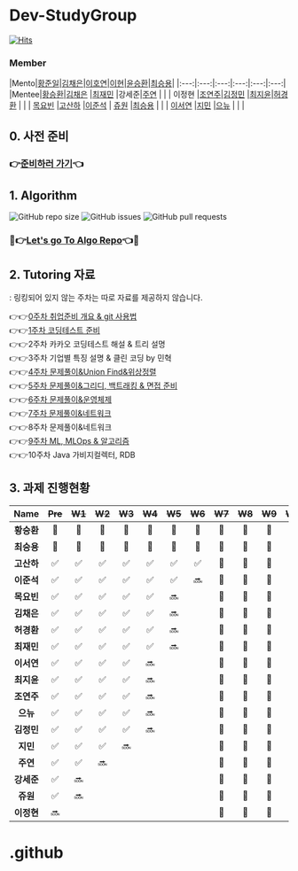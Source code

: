 # Dev-StudyGroup

[![Hits](https://hits.seeyoufarm.com/api/count/incr/badge.svg?url=https%3A%2F%2Fgithub.com%2FDev-StudyGroup&count_bg=%235B5A59&title_bg=%23716A6A&icon=github.svg&icon_color=%23000000&title=Github&edge_flat=false)](https://hits.seeyoufarm.com)

### Member

|Mento|[황준일](https://github.com/JunilHwang)|[김채은](https://github.com/chchaeun)|[이호연](https://github.com/ho991217)|[이현](https://github.com/won983212)|[윤승환](https://github.com/YOONSEOUNGHWAN)|[최승용](https://github.com/SeungYongChoi)|
|:---:|:---:|:---:|:---:|:---:|:---:|
|Mentee|[황승환](https://github.com/xx0hn)|[김채은](https://github.com/chchaeun) |[최재민](https://github.com/dku19jam) |강세준|[주연](https://github.com/keamjyn) |
| | 이정현 |[조연주](https://github.com/wormjoo)|[김정민](https://github.com/JeongMin-98) |[최지윤](https://github.com/J1Yun)|[허경환](https://github.com/hkh1284) |
| | [목요빈](https://github.com/yobinmok) |[고산하](https://github.com/headF1rst) |[이준석](https://github.com/juy4556)  | [쥬원](https://github.com/dwd9999) |[최승용](https://github.com/SeungYongChoi) |
| | [이서연](https://github.com/sylee723)  |[지민](https://github.com/ji-mango) |[으뉴](https://github.com/ChunEunyu)  | | |

## 0. 사전 준비

### 👉[준비하러 가기](https://github.com/Dev-StudyGroup/.github/blob/main/Pre_Week.md)👈

## 1. Algorithm 

![GitHub repo size](https://img.shields.io/github/repo-size/Dev-StudyGroup/Algorithm)
![GitHub issues](https://img.shields.io/github/issues/Dev-StudyGroup/Algorithm)
![GitHub pull requests](https://img.shields.io/github/issues-pr/Dev-StudyGroup/Algorithm)

### 💯👉[Let's go To Algo Repo](https://github.com/Dev-StudyGroup/Algorithm)👈💯

## 2. Tutoring 자료
: 링킹되어 있지 않는 주차는 따로 자료를 제공하지 않습니다.

👉👉[0주차 취업준비 개요 & git 사용법](https://github.com/Dev-StudyGroup/Tutoring/blob/main/1.Introduction%26git.pdf)  
👉👉[1주차 코딩테스트 준비](https://github.com/Dev-StudyGroup/Tutoring/blob/main/2.Coding%20Test.pdf)  
👉👉2주차 카카오 코딩테스트 해설 & 트리 설명  
👉👉3주차 기업별 특징 설명 & 클린 코딩 by 민혁  
👉👉[4주차 문제풀이&Union Find&위상정렬](https://github.com/Dev-StudyGroup/Tutoring/blob/main/4.%20union%20find%2C%20%EC%9C%84%EC%83%81%EC%A0%95%EB%A0%AC.pptx)  
👉👉[5주차 문제풀이&그리디, 백트래킹 & 면접 준비](https://github.com/Dev-StudyGroup/Tutoring/blob/main/5-1.%20%EC%95%8C%EA%B3%A0%EB%A6%AC%EC%A6%98%20-%20%EB%B0%B0%ED%8F%AC%EC%9A%A9.pdf)  
👉👉[6주차 문제풀이&운영체제](https://github.com/Dev-StudyGroup/Tutoring/blob/main/6.%20%EC%95%8C%EA%B3%A0%EB%A6%AC%EC%A6%98%2C%20%EC%9A%B4%EC%98%81%EC%B2%B4%EC%A0%9C.pdf)  
👉👉[7주차 문제풀이&네트워크](https://github.com/Dev-StudyGroup/Tutoring/blob/main/7.%20%EC%95%8C%EA%B3%A0%EB%A6%AC%EC%A6%98%2C%20%EC%9A%B4%EC%98%81%EC%B2%B4%EC%A0%9C%2C%20%EB%84%A4%ED%8A%B8%EC%9B%8C%ED%81%AC%20-%20%EB%B0%B0%ED%8F%AC%EC%9A%A9.pdf)  
👉👉8주차 문제풀이&네트워크  
👉👉[9주차 ML, MLOps & 알고리즘](https://github.com/Dev-StudyGroup/Tutoring/blob/main/9.%20%EB%B6%84%EC%84%9D%2C%20%EC%95%8C%EA%B3%A0%EB%A6%AC%EC%A6%98.pdf)  
👉👉10주차 Java 가비지컬렉터, RDB  

## 3. 과제 진행현황

|    Name    | ~~Pre~~ | ~~W1~~ | ~~W2~~ | ~~W3~~ | ~~W4~~ | ~~W5~~ | ~~W6~~ | ~~W7~~ |  ~~W8~~   |  ~~W9~~   |  ~~W10~~  |
| :--------: | :-----: | :----: | :----: | :----: | :----: | :----: | :----: | :----: | :---: | :---: | :---: |
| **황승환** |    🎉    |   🎉    |   🎉    |   🎉    |   🎉    |   🎉    |   🎉    |   🎉    |   🎉   |   🎉   |   🎉   |  
| **최승용** |    🎉    |   🎉    |   🎉    |   🎉    |   🎉    |   🎉    |   🎉    |   🎉    |   🎉   |   🎉   |   🎉   |  
| **고산하** |    ✅    |   ✅    |   ✅    |   ✅    |   ✅    |   ✅    |   ✅    |   💯   |  💯     |     💯  |   💯    | 
| **이준석** |    ✅    |   ✅    |   ✅    |   ✅    |   ✅    |   ✅    |   🔜    |  💯   |  💯     |     💯  |   💯    |
| **목요빈** |    ✅    |   ✅    |   ✅    |   ✅    |   ✅    |   🔜    |        |     💯   |  💯     |     💯  |   💯    |
| **김채은** |    ✅    |   ✅    |   ✅    |   ✅    |   ✅    |   🔜    |        |     💯   |  💯     |     💯  |   💯    | 
| **허경환** |    ✅    |   ✅    |   ✅    |   ✅    |   ✅    |   🔜    |        |      💯   |  💯     |     💯  |   💯    |
| **최재민** |    ✅    |   ✅    |   ✅    |   ✅    |   ✅    |   🔜    |        |    💯   |  💯     |     💯  |   💯    |  
| **이서연** |    ✅    |   ✅    |   ✅    |   ✅    |   🔜    |        |        |    💯   |  💯     |     💯  |   💯    | 
| **최지윤** |    ✅    |   ✅    |   ✅    |   ✅    |   🔜    |        |        |    💯   |  💯     |     💯  |   💯    |  
| **조연주** |    ✅    |   ✅    |   ✅    |   ✅    |   🔜    |        |        |      💯   |  💯     |     💯  |   💯    |   
|  **으뉴**  |    ✅    |   ✅    |   ✅    |   ✅    |   🔜    |        |      |  💯   |  💯     |     💯  |   💯    |     
| **김정민** |    ✅    |   ✅    |   ✅    |   ✅    |   🔜    |        |        |        💯   |  💯     |     💯  |   💯    |  
|  **지민**  |    ✅    |   ✅    |   ✅    |   🔜    |        |        |        |        💯   |  💯     |     💯  |   💯    |   
|  **주연**  |    ✅    |   ✅    |   🔜    |        |        |        |        |         💯   |  💯     |     💯  |   💯    |   
| **강세준** |    ✅    |   🔜    |        |        |        |        |        |        💯   |  💯     |     💯  |   💯    |      
|  **쥬원**  |    ✅    |   🔜    |        |        |        |        |        |        💯   |  💯     |     💯  |   💯    |  
| **이정현** |    🔜    |        |        |        |        |        |        |        💯   |  💯     |     💯  |   💯    |


# .github
